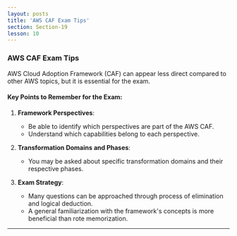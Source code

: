 ```yaml
---
layout: posts
title: 'AWS CAF Exam Tips'
section: Section-19
lesson: 10
---
```


### AWS CAF Exam Tips

AWS Cloud Adoption Framework (CAF) can appear less direct compared to other AWS topics, but it is essential for the exam.

<!-- pagebreak -->

#### Key Points to Remember for the Exam:

1. **Framework Perspectives**:

   - Be able to identify which perspectives are part of the AWS CAF.
   - Understand which capabilities belong to each perspective.

2. **Transformation Domains and Phases**:

   - You may be asked about specific transformation domains and their respective phases.

3. **Exam Strategy**:
   - Many questions can be approached through process of elimination and logical deduction.
   - A general familiarization with the framework's concepts is more beneficial than rote memorization.

---
